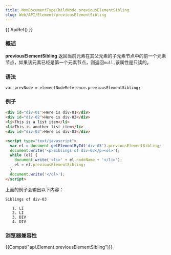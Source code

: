 ```yaml
---
title: NonDocumentTypeChildNode.previousElementSibling
slug: Web/API/Element/previousElementSibling
---
```

{{ ApiRef() }}

### 概述

**previousElementSibling** 返回当前元素在其父元素的子元素节点中的前一个元素节点，如果该元素已经是第一个元素节点，则返回`null,`该属性是只读的。

### 语法

```plain
var prevNode = elementNodeReference.previousElementSibling;
```

### 例子

```html
<div id="div-01">Here is div-01</div>
<div id="div-02">Here is div-02</div>
<li>This is a list item</li>
<li>This is another list item</li>
<div id="div-03">Here is div-03</div>

<script type="text/javascript">
  var el = document.getElementById('div-03').previousElementSibling;
  document.write('<p>Siblings of div-03</p><ol>');
  while (el) {
    document.write('<li>' + el.nodeName + '</li>');
    el = el.previousElementSibling;
  }
  document.write('</ol>');
</script>
```

上面的例子会输出以下内容：

```plain
Siblings of div-03

   1. LI
   2. LI
   3. DIV
   4. DIV
```

### 浏览器兼容性

{{Compat("api.Element.previousElementSibling")}}
